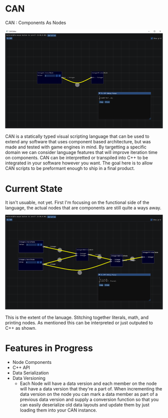 # CAN
CAN : Components As Nodes

![Alt text](ReadmeImages/basic.png?raw=true "Basic")

CAN is a statically typed visual scripting language that can be used to extend any software that uses component based architecture, but was made and tested with game engines in mind.
By targetting a specific domain we can consider language features that will improve iteration time on components.
CAN can be interpretted or transpiled into C++ to be integrated in your software however you want.  The goal here is to allow CAN scripts to be preformant enough to ship in a final product.

# Current State
It isn't usuable, not yet.
First I'm focusing on the functional side of the language, the actual nodes that are components are still quite a ways away.

![Alt text](ReadmeImages/complex.png?raw=true "Complex")

This is the extent of the lanuage.  Stitching together literals, math, and printing nodes.  As mentioned this can be interpreted or just outputed to C++ as shown.

# Features in Progress
* Node Components
* C++ API
* Data Serialization
* Data Versioning
  * Each Node will have a data version and each member on the node will have a data version that they're a part of.  When incrementing the data version on the node you can mark a data member as part of a previous data version and supply a conversion function so that you can easily deserialize old data layouts and update them by just loading them into your CAN instance.
